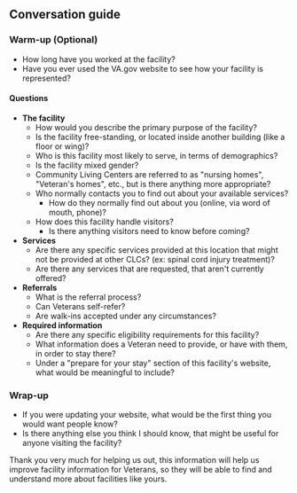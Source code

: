 ## Conversation guide

### Warm-up (Optional)

- How long have you worked at the facility?
- Have you ever used the VA.gov website to see how your facility is represented?

#### Questions

- **The facility**
   - How would you describe the primary purpose of the facility?
   - Is the facility free-standing, or located inside another building (like a floor or wing)?
   - Who is this facility most likely to serve, in terms of demographics?
   - Is the facility mixed gender?
   - Community Living Centers are referred to as "nursing homes", "Veteran's homes", etc., but is there anything more appropriate?
   - Who normally contacts you to find out about your available services?
      - How do they normally find out about you (online, via word of mouth, phone)?
   - How does this facility handle visitors?
      - Is there anything visitors need to know before coming?
- **Services**
   - Are there any specific services provided at this location that might not be provided at other CLCs? (ex: spinal cord injury treatment)?
   - Are there any services that are requested, that aren't currently offered?
- **Referrals**
   - What is the referral process?
   - Can Veterans self-refer?
   - Are walk-ins accepted under any circumstances?
- **Required information**
   - Are there any specific eligibility requirements for this facility?
   - What information does a Veteran need to provide, or have with them, in order to stay there?
   - Under a "prepare for your stay" section of this facility's website, what would be meaningful to include?

### Wrap-up

- If you were updating your website, what would be the first thing you would want people know?
- Is there anything else you think I should know, that might be useful for anyone visiting the facility?

Thank you very much for helping us out, this information will help us improve facility information for Veterans, so they will be able to find and understand more about facilities like yours.
